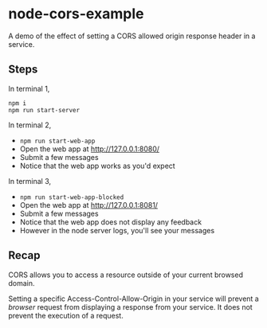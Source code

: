 # node-cors-example

A demo of the effect of setting a CORS allowed origin response header in a service.

## Steps

In terminal 1,
```
npm i
npm run start-server
```

In terminal 2,
- `npm run start-web-app`
- Open the web app at http://127.0.0.1:8080/
- Submit a few messages
- Notice that the web app works as you'd expect

In terminal 3,
- `npm run start-web-app-blocked`
- Open the web app at http://127.0.0.1:8081/
- Submit a few messages
- Notice that the web app does not display any feedback
- However in the node server logs, you'll see your messages

## Recap

CORS allows you to access a resource outside of your current browsed domain.

Setting a specific Access-Control-Allow-Origin in your service will prevent a *browser* request from displaying a response from your service.  It does not prevent the execution of a request.